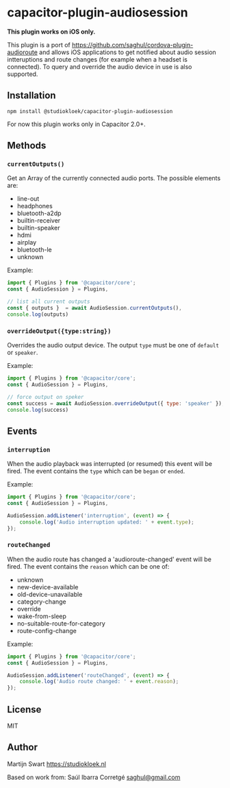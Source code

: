 # capacitor-plugin-audiosession

**This plugin works on iOS only.**

This plugin is a port of <https://github.com/saghul/cordova-plugin-audioroute> and allows iOS applications to get notified about audio session intteruptions and route changes (for example when a headset is connected). To query and override the audio device in use is also supported.

## Installation

    npm install @studiokloek/capacitor-plugin-audiosession

For now this plugin works only in Capacitor 2.0+.

## Methods

### `currentOutputs()`

Get an Array of the currently connected audio ports. The possible elements are:

* line-out
* headphones
* bluetooth-a2dp
* builtin-receiver
* builtin-speaker
* hdmi
* airplay
* bluetooth-le
* unknown

Example:

```` javascript
import { Plugins } from '@capacitor/core';
const { AudioSession } = Plugins,

// list all current outputs
const { outputs }  = await AudioSession.currentOutputs(),
console.log(outputs)
````

### `overrideOutput({type:string})`

Overrides the audio output device. The output `type` must be one of `default` or `speaker`.

Example:

```` javascript
import { Plugins } from '@capacitor/core';
const { AudioSession } = Plugins,

// force output on speker
const success = await AudioSession.overrideOutput({ type: 'speaker' });
console.log(success)
````

## Events

### `interruption`

When the audio playback was interrupted (or resumed) this event will be fired. The event contains the `type` which can be `began` or `ended`.

Example:

```` javascript
import { Plugins } from '@capacitor/core';
const { AudioSession } = Plugins,

AudioSession.addListener('interruption', (event) => {
    console.log('Audio interruption updated: ' + event.type);
});
````

### `routeChanged`

When the audio route has changed a 'audioroute-changed' event will be fired. The event contains the `reason` which can be one of:

* unknown
* new-device-available
* old-device-unavailable
* category-change
* override
* wake-from-sleep
* no-suitable-route-for-category
* route-config-change

Example:

```` javascript
import { Plugins } from '@capacitor/core';
const { AudioSession } = Plugins,

AudioSession.addListener('routeChanged', (event) => {
    console.log('Audio route changed: ' + event.reason);
});
````

## License

MIT

## Author

Martijn Swart <https://studiokloek.nl>

Based on work from: Saúl Ibarra Corretgé <saghul@gmail.com>
